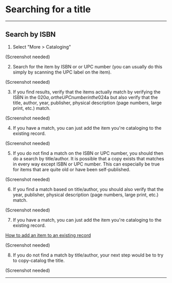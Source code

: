 # Searching for a title

***

## Search by ISBN

1. Select "More > Cataloging"

(Screenshot needed)

2. Search for the item by ISBN or or UPC number (you can usually do this simply by scanning the UPC label on the item).

(Screenshot needed)

3. If you find results, verify that the items actually match by verifying the ISBN in the 020$a, or the UPC number in the 024$a but also verify that the title, author, year, publisher, physical description (page numbers, large print, etc.) match.

(Screenshot needed)

4. If you have a match, you can just add the item you're cataloging to the existing record.

(Screenshot needed)

5. If you do not find a match on the ISBN or UPC number, you should then do a search by title/author.  It is possible that a copy exists that matches in every way except ISBN or UPC number.  This can especially be true for items that are quite old or have been self-published.

(Screenshot needed)

6. If you find a match based on title/author, you should also verify that the year, publisher, physical description (page numbers, large print, etc.) match.

(Screenshot needed)

7. If you have a match, you can just add the item you're cataloging to the existing record.

[How to add an item to an existing record](./very-basic-cataloging/adding-an-item.md)

(Screenshot needed)

8. If you do not find a match by title/author, your next step would be to try to copy-catalog the title.

(Screenshot needed)

***
